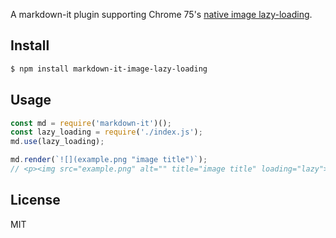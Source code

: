 A markdown-it plugin supporting Chrome 75's [native image lazy-loading](https://addyosmani.com/blog/lazy-loading/).

## Install

```bash
$ npm install markdown-it-image-lazy-loading
```

## Usage

```javascript
const md = require('markdown-it')();
const lazy_loading = require('./index.js');
md.use(lazy_loading);

md.render(`![](example.png "image title")`);
// <p><img src="example.png" alt="" title="image title" loading="lazy"></p>\n
```

## License

MIT
